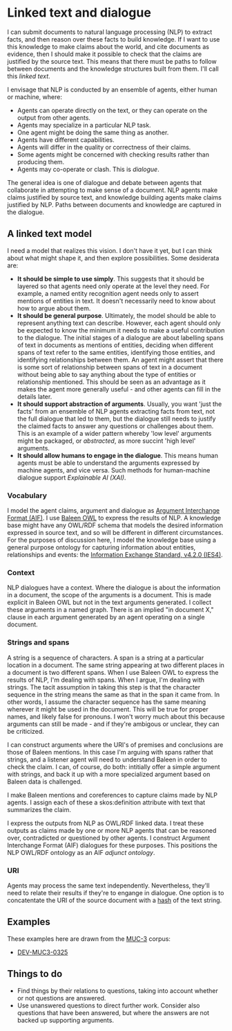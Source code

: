 # Linked text and dialogue

I can submit documents to natural language processing (NLP) to extract facts, and then reason over these facts to build knowledge. If I want to use this knowledge to make claims about the world, and cite documents as evidence, then I should make it possible to check that the claims are justified by the source text. This means that there must be paths to follow between documents and the knowledge structures built from them. I'll call this *linked text*.

I envisage that NLP is conducted by an ensemble of agents, either human or machine, where:
- Agents can operate directly on the text, or they can operate on the output from other agents.
- Agents may specialize in a particular NLP task.
- One agent might be doing the same thing as another.
- Agents have different capabilities.
- Agents will differ in the quality or correctness of their claims.
- Some agents might be concerned with checking results rather than producing them.
- Agents may co-operate or clash. This is *dialogue*.

The general idea is one of dialogue and debate between agents that collaborate in attempting to make sense of a document. NLP agents make claims justified by source text, and knowledge building agents make claims justified by NLP. Paths between documents and knowledge are captured in the dialogue. 

## A linked text model
I need a model that realizes this vision. I don't have it yet, but I can think about what might shape it, and then explore possibilities. Some desiderata are:
- **It should be simple to use simply**. This suggests that it should be layered so that agents need only operate at the level they need. For example, a named entity recognition agent needs only to assert mentions of entities in text. It doesn't necessarily need to know about how to argue about them.
- **It should be general purpose**. Ultimately, the model should be able to represent anything text can describe. However, each agent should only be expected to know the minimum it needs to make a useful contribution to the dialogue. The initial stages of a dialogue are about labelling spans of text in documents as mentions of entities, deciding when different spans of text refer to the same entities, identifying those entities, and identifying relationships between them. An agent might assert that there is some sort of relationship between spans of text in a document without being able to say anything about the type of entities or relationship mentioned. This should be seen as an advantage as it makes the agent more generally useful - and other agents can fill in the details later.
- **It should support abstraction of arguments**. Usually, you want 'just the facts' from an ensemble of NLP agents extracting facts from text, not the full dialogue that led to them, but the dialogue still needs to justify the claimed facts to answer any questions or challenges about them. This is an example of a wider pattern whereby 'low level' arguments might be packaged, or *abstracted*, as more succint 'high level' arguments.
- **It should allow humans to engage in the dialogue**. This means human agents must be able to understand the arguments expressed by machine agents, and vice versa. Such methods for human-machine dialogue support *Explainable AI (XAI)*. 

### Vocabulary
I model the agent claims, argument and dialogue as [Argument Interchange Format (AIF)](https://arg-tech.org/index.php/research/contributing-to-the-argument-interchange-format/). I use [Baleen OWL](https://github.com/dstl/baleen/blob/master/baleen-rdf/src/test/resources/uk/gov/dstl/baleen/consumers/file/documentRelationsAsLinks.rdf) to express the results of NLP. A knowledge base might have any OWL/RDF schema that models the desired information expressed in source text, and so will be different in different circumstances. For the purposes of discussion here, I model the knowledge base using a general purpose ontology for capturing information about entities, relationships and events: the [Information Exchange Standard, v4.2.0 (IES4)](https://github.com/dstl/IES4/blob/master/ies.md).

### Context
NLP dialogues have a context. Where the dialogue is about the information in a document, the scope of the arguments is a document. This is made explicit in Baleen OWL but not in the text arguments generated. I collect these arguments in a named graph. There is an implied "in document X," clause in each argument generated by an agent operating on a single document. 

### Strings and spans
A string is a sequence of characters. A span is a string at a particular location in a document. The same string appearing at two different places in a document is two different spans. When I use Baleen OWL to express the results of NLP, I'm dealing with spans. When I argue, I'm dealing with strings. The tacit assumption in taking this step is that the character sequence in the string means the same as that in the span it came from. In other words, I assume the character sequence has the same meaning wherever it might be used in the document. This will be true for proper names, and likely false for pronouns. I won't worry much about this because arguments can still be made - and if they're ambigous or unclear, they can be criticized.

I can construct arguments where the URI's of premises and conclusions are those of Baleen mentions. In this case I'm arguing with spans rather that strings, and a listener agent will need to understand Baleen in order to check the claim. I can, of course, do both: intitially offer a simple argument with strings, and back it up with a more specialized argument based on Baleen data is challenged.

I make Baleen mentions and coreferences to capture claims made by NLP agents. I assign each of these a skos:definition attribute with text that summarizes the claim.

I express the outputs from NLP as OWL/RDF linked data. I treat these outputs as claims made by one or more NLP agents that can be reasoned over, contradicted or questioned by other agents. I construct Argument Interchange Format (AIF) dialogues for these purposes. This positions the NLP OWL/RDF ontology as an AIF *adjunct ontology*.

### URI
Agents may process the same text independently. Nevertheless, they'll need to relate their results if they're to engange in dialogue. One option is to concatentate the URI of the source document with a [hash](https://github.com/dstl/eleatics/blob/master/xsl-utils/stringhash.xsl) of the text string.

## Examples
These examples here are drawn from the [MUC-3](https://github.com/dstl/muc3) corpus:

* [DEV-MUC3-0325](/examples/DEV-MUC3-0325.md)

## Things to do
- Find things by their relations to questions, taking into account whether or not questions are answered.
- Use unanswered questions to direct further work. Consider also questions that have been answered, but where the answers are not backed up supporting arguments. 